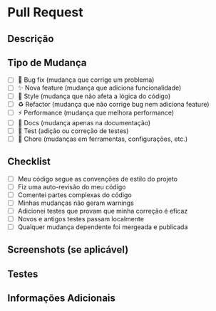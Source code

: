 # Pull Request

## Descrição
<!-- Descreva brevemente o que este PR faz -->

## Tipo de Mudança
- [ ] 🐛 Bug fix (mudança que corrige um problema)
- [ ] ✨ Nova feature (mudança que adiciona funcionalidade)
- [ ] 💄 Style (mudança que não afeta a lógica do código)
- [ ] ♻️ Refactor (mudança que não corrige bug nem adiciona feature)
- [ ] ⚡ Performance (mudança que melhora performance)
- [ ] 📝 Docs (mudança apenas na documentação)
- [ ] 🧪 Test (adição ou correção de testes)
- [ ] 🔧 Chore (mudanças em ferramentas, configurações, etc.)

## Checklist
- [ ] Meu código segue as convenções de estilo do projeto
- [ ] Fiz uma auto-revisão do meu código
- [ ] Comentei partes complexas do código
- [ ] Minhas mudanças não geram warnings
- [ ] Adicionei testes que provam que minha correção é eficaz
- [ ] Novos e antigos testes passam localmente
- [ ] Qualquer mudança dependente foi mergeada e publicada

## Screenshots (se aplicável)
<!-- Adicione screenshots para ajudar a explicar sua mudança -->

## Testes
<!-- Descreva os testes que você executou para verificar suas mudanças -->

## Informações Adicionais
<!-- Adicione qualquer outra informação relevante sobre o PR -->
